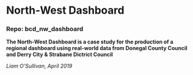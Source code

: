# North-West Dashboard
### Repo: bcd_nw_dashboard
**The North-West Dashboard is a case study for the production of a regional dashboard using real-world data from Donegal County Council and Derry City & Strabane Dictrict Council**

*Liam O'Sullivan, April 2019*
